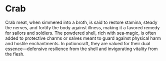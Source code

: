 # Crab

 Crab meat, when simmered into a broth, is said to restore stamina, steady the nerves, and fortify the body against illness, making it a favored remedy for sailors and soldiers. The powdered shell, rich with sea‑magic, is often added to protective charms or salves meant to guard against physical harm and hostile enchantments. In potioncraft, they are valued for their dual essence—defensive resilience from the shell and invigorating vitality from the flesh. 

